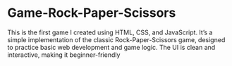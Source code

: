 # Game-Rock-Paper-Scissors
This is the first game I created using HTML, CSS, and JavaScript. It’s a simple implementation of the classic Rock-Paper-Scissors game, designed to practice basic web development and game logic. The UI is clean and interactive, making it beginner-friendly
